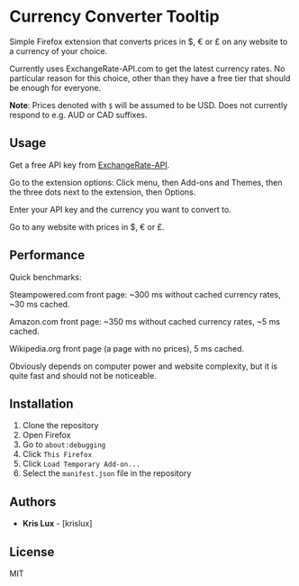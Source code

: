 # Currency Converter Tooltip

Simple Firefox extension that converts prices in $, € or £ on any website to a currency of your choice.

Currently uses ExchangeRate-API.com to get the latest currency rates. No particular reason for this choice, other than they have a free tier that should be enough for everyone.

**Note**: Prices denoted with `$` will be assumed to be USD. Does not currently respond to e.g. AUD or CAD suffixes.

## Usage

Get a free API key from [ExchangeRate-API](https://www.exchangerate-api.com/).

Go to the extension options: Click menu, then Add-ons and Themes, then the three dots next to the extension, then Options.

Enter your API key and the currency you want to convert to.

Go to any website with prices in $, € or £.

## Performance

Quick benchmarks:

Steampowered.com front page: ~300 ms without cached currency rates, ~30 ms cached.

Amazon.com front page: ~350 ms without cached currency rates, ~5 ms cached.

Wikipedia.org front page (a page with no prices), 5 ms cached.

Obviously depends on computer power and website complexity, but it is quite fast and should not be noticeable.

## Installation

1. Clone the repository
2. Open Firefox
3. Go to `about:debugging`
4. Click `This Firefox`
5. Click `Load Temporary Add-on...`
6. Select the `manifest.json` file in the repository

## Authors

* **Kris Lux** - [krislux]

## License

MIT